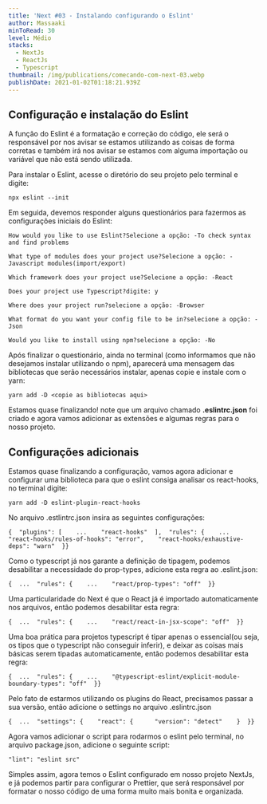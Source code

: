```yaml
---
title: 'Next #03 - Instalando configurando o Eslint'
author: Massaaki
minToRead: 30
level: Médio
stacks:
  - NextJs
  - ReactJs
  - Typescript
thumbnail: /img/publications/comecando-com-next-03.webp
publishDate: 2021-01-02T01:18:21.939Z
---
```

## Configuração e instalação do Eslint

A função do Eslint é a formatação e correção do código, ele será o responsável por nos avisar se estamos utilizando as coisas de forma corretas e também irá nos avisar se estamos com alguma importação ou variável que não está sendo utilizada.

Para instalar o Eslint, acesse o diretório do seu projeto pelo terminal e digite:

```
npx eslint --init
```

Em seguida, devemos responder alguns questionários para fazermos as configurações iniciais do Eslint:

```
How would you like to use Eslint?Selecione a opção: -To check syntax and find problems
```

```
What type of modules does your project use?Selecione a opção: -Javascript modules(import/export)
```

```
Which framework does your project use?Selecione a opção: -React
```

```
Does your project use Typescript?digite: y
```

```
Where does your project run?selecione a opção: -Browser
```

```
What format do you want your config file to be in?selecione a opção: -Json
```

```
Would you like to install using npm?selecione a opção: -No
```

Após finalizar o questionário, ainda no terminal (como informamos que não desejamos instalar utilizando o npm), aparecerá uma mensagem das bibliotecas que serão necessários instalar, apenas copie e instale com o yarn:

```
yarn add -D <copie as bibliotecas aqui>
```



Estamos quase finalizando! note que um arquivo chamado **.eslintrc.json** foi criado e agora vamos adicionar as extensões e algumas regras para o nosso projeto.



## Configurações adicionais

Estamos quase finalizando a configuração, vamos agora adicionar e configurar uma biblioteca para que o eslint consiga analisar os react-hooks, no terminal digite:

```
yarn add -D eslint-plugin-react-hooks
```

No arquivo .estlintrc.json insira as seguintes configurações:

```
{  "plugins": [    ...    "react-hooks"  ],  "rules": {    ...    "react-hooks/rules-of-hooks": "error",    "react-hooks/exhaustive-deps": "warn"  }}
```

Como o typescript já nos garante a definição de tipagem, podemos desabilitar a necessidade do prop-types, adicione esta regra ao .eslint.json:

```
{  ...  "rules": {    ...    "react/prop-types": "off"  }}
```

Uma particularidade do Next é que o React já é importado automaticamente nos arquivos, então podemos desabilitar esta regra:

```
{  ...  "rules": {    ...    "react/react-in-jsx-scope": "off"  }}
```

Uma boa prática para projetos typescript é tipar apenas o essencial(ou seja, os tipos que o typescript não conseguir inferir), e deixar as coisas mais básicas serem tipadas automaticamente, então podemos desabilitar esta regra:

```
{  ...  "rules": {    ...    "@typescript-eslint/explicit-module-boundary-types": "off"  }}
```

Pelo fato de estarmos utilizando os plugins do React, precisamos passar a sua versão, então adicione o settings no arquivo .eslintrc.json

```
{  ...  "settings": {    "react": {      "version": "detect"    }  }}
```

Agora vamos adicionar o script para rodarmos o eslint pelo terminal, no arquivo package.json, adicione o seguinte script:

```
"lint": "eslint src"
```



Simples assim, agora temos o Eslint configurado em nosso projeto NextJs, e já podemos partir para configurar o Prettier, que será responsável por formatar o nosso código de uma forma muito mais bonita e organizada.
